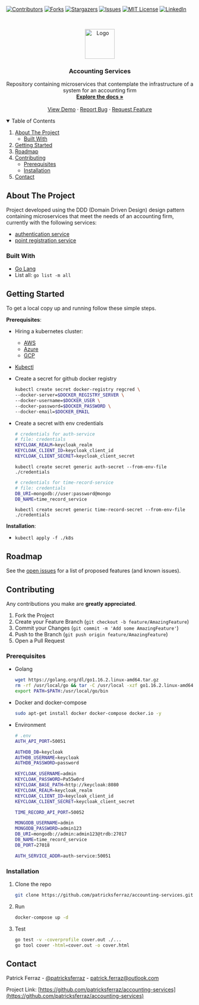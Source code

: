<!--
*** Thanks for checking out the Best-README-Template. If you have a suggestion
*** that would make this better, please fork the repo and create a pull request
*** or simply open an issue with the tag "enhancement".
*** Thanks again! Now go create something AMAZING! :D
***
***
***
*** To avoid retyping too much info. Do a search and replace for the following:
*** github_username, repo_name, twitter_handle, email, project_title, project_description
-->



<!-- PROJECT SHIELDS -->
<!--
*** I'm using markdown "reference style" links for readability.
*** Reference links are enclosed in brackets [ ] instead of parentheses ( ).
*** See the bottom of this document for the declaration of the reference variables
*** for contributors-url, forks-url, etc. This is an optional, concise syntax you may use.
*** https://www.markdownguide.org/basic-syntax/#reference-style-links
-->
[![Contributors][contributors-shield]][contributors-url]
[![Forks][forks-shield]][forks-url]
[![Stargazers][stars-shield]][stars-url]
[![Issues][issues-shield]][issues-url]
[![MIT License][license-shield]][license-url]
[![LinkedIn][linkedin-shield]][linkedin-url]



<!-- PROJECT LOGO -->
<br />
<p align="center">
  <a href="https://github.com/patricksferraz/accounting-services">
    <img src="images/logo.png" alt="Logo" width="80" height="80">
  </a>

  <h3 align="center">Accounting Services</h3>

  <p align="center">
    Repository containing microservices that contemplate the infrastructure of a system for an accounting firm
    <br />
    <a href="https://github.com/patricksferraz/accounting-services"><strong>Explore the docs »</strong></a>
    <br />
    <br />
    <a href="https://github.com/patricksferraz/accounting-services">View Demo</a>
    ·
    <a href="https://github.com/patricksferraz/accounting-services/issues">Report Bug</a>
    ·
    <a href="https://github.com/patricksferraz/accounting-services/issues">Request Feature</a>
  </p>
</p>



<!-- TABLE OF CONTENTS -->
<details open="open">
  <summary>Table of Contents</summary>
  <ol>
    <li>
      <a href="#about-the-project">About The Project</a>
      <ul>
        <li><a href="#built-with">Built With</a></li>
      </ul>
    </li>
    <li>
      <a href="#getting-started">Getting Started</a>
    </li>
    <!-- <li><a href="#usage">Usage</a></li> -->
    <li><a href="#roadmap">Roadmap</a></li>
    <li>
      <a href="#contributing">Contributing</a>
      <ul>
        <li><a href="#prerequisites">Prerequisites</a></li>
        <li><a href="#installation">Installation</a></li>
      </ul>
    </li>
    <!-- <li><a href="#license">License</a></li> -->
    <li><a href="#contact">Contact</a></li>
    <!-- <li><a href="#acknowledgements">Acknowledgements</a></li> -->
  </ol>
</details>

<!-- ABOUT THE PROJECT -->
## About The Project

Project developed using the DDD (Domain Driven Design) design pattern containing microservices that meet the needs of an accounting firm, currently with the following services:

- [authentication service](https://github.com/patricksferraz/accounting-services/service/auth)
- [point registration service](https://github.com/patricksferraz/accounting-services/service/time-record)
<!-- [![Product Name Screen Shot][product-screenshot]](https://example.com) -->
<!--
Here's a blank template to get started:
**To avoid retyping too much info. Do a search and replace with your text editor for the following:**
`github_username`, `repo_name`, `twitter_handle`, `email`, `project_title`, `project_description` -->

### Built With

- [Go Lang](https://golang.org/)
- List all: `go list -m all`

<!-- GETTING STARTED -->
## Getting Started

To get a local copy up and running follow these simple steps.

__Prerequisites__:

- Hiring a kubernetes cluster:
  - [AWS](https://aws.amazon.com/pt/eks/?whats-new-cards.sort-by=item.additionalFields.postDateTime&whats-new-cards.sort-order=desc&eks-blogs.sort-by=item.additionalFields.createdDate&eks-blogs.sort-order=desc)
  - [Azure](https://azure.microsoft.com/pt-br/services/kubernetes-service/)
  - [GCP](https://cloud.google.com/kubernetes-engine)
- [Kubectl](https://kubernetes.io/docs/tasks/tools/#kubectl)
- Create a secret for github docker registry

  ```sh
  kubectl create secret docker-registry regcred \
  --docker-server=$DOCKER_REGISTRY_SERVER \
  --docker-username=$DOCKER_USER \
  --docker-password=$DOCKER_PASSWORD \
  --docker-email=$DOCKER_EMAIL
  ```

- Create a secret with env credentials

  ```sh
  # credentials for auth-service
  # file: credentials
  KEYCLOAK_REALM=keycloak_realm
  KEYCLOAK_CLIENT_ID=keycloak_client_id
  KEYCLOAK_CLIENT_SECRET=keycloak_client_secret
  ```

  `kubectl create secret generic auth-secret --from-env-file ./credentials`

  ```sh
  # credentials for time-record-service
  # file: credentials
  DB_URI=mongodb://user:password@mongo
  DB_NAME=time_record_service
  ```

  `kubectl create secret generic time-record-secret --from-env-file ./credentials`

__Installation__:

- `kubectl apply -f ./k8s`

<!-- USAGE EXAMPLES -->
<!-- ## Usage

Use this space to show useful examples of how a project can be used. Additional screenshots, code examples and demos work well in this space. You may also link to more resources.

_For more examples, please refer to the [Documentation](https://example.com)_ -->

<!-- ROADMAP -->
## Roadmap

See the [open issues](https://github.com/patricksferraz/accounting-services/issues) for a list of proposed features (and known issues).

<!-- CONTRIBUTING -->
## Contributing

Any contributions you make are **greatly appreciated**.

1. Fork the Project
2. Create your Feature Branch (`git checkout -b feature/AmazingFeature`)
3. Commit your Changes (`git commit -m 'Add some AmazingFeature'`)
4. Push to the Branch (`git push origin feature/AmazingFeature`)
5. Open a Pull Request

### Prerequisites

- Golang

  ```sh
  wget https://golang.org/dl/go1.16.2.linux-amd64.tar.gz
  rm -rf /usr/local/go && tar -C /usr/local -xzf go1.16.2.linux-amd64.tar.gz
  export PATH=$PATH:/usr/local/go/bin
  ```

- Docker and docker-compose

  ```sh
  sudo apt-get install docker docker-compose docker.io -y
  ```

- Environment

  ```sh
  # .env
  AUTH_API_PORT=50051

  AUTHDB_DB=keycloak
  AUTHDB_USERNAME=keycloak
  AUTHDB_PASSWORD=password

  KEYCLOAK_USERNAME=admin
  KEYCLOAK_PASSWORD=Pa55w0rd
  KEYCLOAK_BASE_PATH=http://keycloak:8080
  KEYCLOAK_REALM=keycloak_realm
  KEYCLOAK_CLIENT_ID=keycloak_client_id
  KEYCLOAK_CLIENT_SECRET=keycloak_client_secret

  TIME_RECORD_API_PORT=50052

  MONGODB_USERNAME=admin
  MONGODB_PASSWORD=admin123
  DB_URI=mongodb://admin:admin123@trdb:27017
  DB_NAME=time_record_service
  DB_PORT=27018

  AUTH_SERVICE_ADDR=auth-service:50051
  ```

### Installation

1. Clone the repo

   ```sh
   git clone https://github.com/patricksferraz/accounting-services.git
   ```

2. Run

   ```sh
   docker-compose up -d
   ```

3. Test

   ```sh
   go test -v -coverprofile cover.out ./...
   go tool cover -html=cover.out -o cover.html
   ```

<!-- LICENSE -->
<!-- ## License -->

<!-- Distributed under the MIT License. See `LICENSE` for more information. -->

<!-- CONTACT -->
## Contact

Patrick Ferraz - [@patricksferraz](https://twitter.com/patricksferraz) - patrick.ferraz@outlook.com

Project Link: [https://github.com/patricksferraz/accounting-services](https://github.com/patricksferraz/accounting-services)

<!-- ACKNOWLEDGEMENTS -->
<!-- ## Acknowledgements

* []()
* []()
* []() -->

<!-- MARKDOWN LINKS & IMAGES -->
<!-- https://www.markdownguide.org/basic-syntax/#reference-style-links -->
[contributors-shield]: https://img.shields.io/github/contributors/44science/theplace?style=for-the-badge
[contributors-url]: https://github.com/patricksferraz/accounting-services/repo/graphs/contributors
[forks-shield]: https://img.shields.io/github/forks/44science/theplace?style=for-the-badge
[forks-url]: https://github.com/patricksferraz/accounting-services/repo/network/members
[stars-shield]: https://img.shields.io/github/stars/44science/theplace?style=for-the-badge
[stars-url]: https://github.com/patricksferraz/accounting-services/repo/stargazers
[issues-shield]: https://img.shields.io/github/issues/44science/theplace?style=for-the-badge
[issues-url]: https://github.com/patricksferraz/accounting-services/repo/issues
[license-shield]: https://img.shields.io/github/license/44science/theplace?style=for-the-badge
[license-url]: https://github.com/patricksferraz/accounting-services/repo/blob/master/LICENSE.txt
[linkedin-shield]: https://img.shields.io/badge/-LinkedIn-black.svg?style=for-the-badge&logo=linkedin&colorB=555
[linkedin-url]: https://linkedin.com/in/patricksferraz
